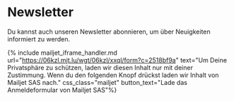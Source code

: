 <h1>Newsletter</h1>

Du kannst auch unseren Newsletter abonnieren, um über Neuigkeiten informiert zu werden.

{% include mailjet_iframe_handler.md url="https://06kzl.mjt.lu/wgt/06kzl/xxql/form?c=2518bf9a" text="Um Deine Privatsphäre zu schützen, laden wir diesen Inhalt nur mit deiner Zustimmung. Wenn du den folgenden Knopf drückst laden wir Inhalt von Mailjet SAS nach." css_class="mailjet" button_text="Lade das Anmeldeformular von Mailjet SAS"%}